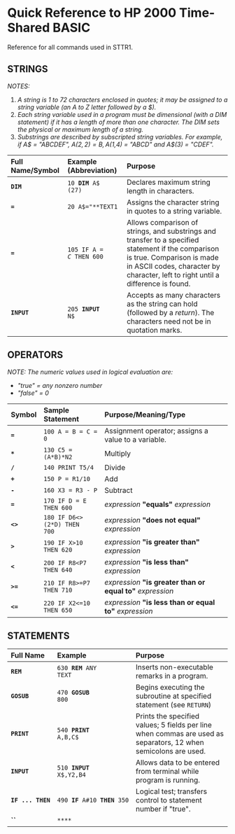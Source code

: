# Quick Reference to HP 2000 Time-Shared BASIC

Reference for all commands used in STTR1.

## STRINGS
_NOTES:_
1. _A string is 1 to 72 characters enclosed in quotes; it may be assigned to a string variable (an A to Z letter followed by a $)._
2. _Each string variable used in a program must be dimensional (with a DIM statement) if it has a length of more than one character. The DIM sets the physical or maximum length of a string._
3. _Substrings are described by subscripted string variables. For example, if A$ = "ABCDEF", A$(2,2) = B, A$(1,4) = "ABCD" and A$(3) = "CDEF"._

|Full Name/Symbol|Example (Abbreviation)|Purpose|
|:---|:---|:---|
|__`DIM`__ |<code>10 __DIM__ A$ (27)</code>|Declares maximum string length in characters.|
|__`=`__ |<code>20 A$="**TEXT1</code>|Assigns the character string in quotes to a string variable.|
|__`=`__ |<code>105&nbsp;IF&nbsp;A$=C$&nbsp;THEN&nbsp;600</code>|Allows comparison of strings, and substrings and transfer to a specified statement if the comparison is true. Comparison is made in ASCII codes, character by character, left to right until a difference is found.|
|__`INPUT`__ |<code>205 __INPUT__ N$</code>|Accepts as many characters as the string can hold (followed by a _return_). The characters need not be in quotation marks.|

## OPERATORS

_NOTE: The numeric values used in logical evaluation are:_
* _"true" = any nonzero number_
* _"false" = 0_

|Symbol|Sample Statement|Purpose/Meaning/Type|
|:---|:---|:---|
|__`=`__ |<code>100 A = B = C = 0</code>|Assignment operator; assigns a value to a variable.|
|__`*`__ |<code>130 C5 = (A*B)*N2</code>|Multiply|
|__`/`__ |<code>140 PRINT T5/4<code>|Divide|
|__`+`__ |<code>150 P = R1/10<code>|Add|
|__`-`__ |<code>160 X3 = R3 - P<code>|Subtract|
|__`=`__ |<code>170 IF D = E THEN 600<code>|_expression_ __"equals"__ _expression_|
|__`<>`__ |<code>180 IF D6<>(2*D) THEN 700<code>|_expression_ __"does not equal"__ _expression_|
|__`>`__ |<code>190 IF X>10 THEN 620<code>|_expression_ __"is greater than"__ _expression_|
|__`<`__ |<code>200 IF R8<P7 THEN 640 <code>|_expression_ __"is less than"__ _expression_|
|__`>=`__ |<code>210 IF R8>=P7 THEN 710<code>|_expression_ __"is greater than or equal to"__ _expression_
|__`<=`__ |<code>220 IF X2<=10 THEN 650<code>|_expression_ __"is less than or equal to"__ _expression_

## STATEMENTS

|Full Name|Example|Purpose|
|:---|:---|:---|
|**`REM`** |<code>630 **REM** ANY TEXT</code>|Inserts non-executable remarks in a program.||
|**`GOSUB`** |<code>470 **GOSUB** 800</code>|Begins executing the subroutine at specified statement (see `RETURN`)|
|**`PRINT`** |<code>540 **PRINT** A,B,C$</code>|Prints the specified values; 5 fields per line when commas are used as separators, 12 when semicolons are used.|
|**`INPUT`** |<code>510 **INPUT** X$,Y2,B4</code>|Allows data to be entered from terminal while program is running.|
|<code>**IF&nbsp;...&nbsp;THEN**</code> |<code>490&nbsp;**IF**&nbsp;A#10&nbsp;**THEN**&nbsp;350</code>|Logical test; transfers control to statement number if "true".|
|**``** |<code>****</code>||
